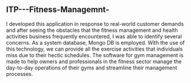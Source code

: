 ## ITP---Fitness-Managemnt-

I developed this application in response to real-world customer demands and after seeing the obstacles that the fitness management and health activities business frequently encountered, I was able to identify several concerns. As a system database, Mongo DB is employed. With the use of this technology, we can provide all the exercise activities that individuals miss due to their hectic schedules.
The software for gym management is made to help owners and professionals in the fitness sector manage the day-to-day operations of their gyms and streamline their management processes.
